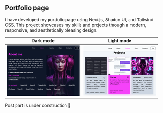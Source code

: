 ## Portfolio page
I have developed my portfolio page using Next.js, Shadcn UI, and Tailwind CSS. This project showcases my skills and projects through a modern, responsive, and aesthetically pleasing design.

| Dark mode  | Light mode |
| ------------- | ------------- |
| <img src="https://github.com/anisa07/portfolio-page/blob/main/public/screen2.png" width="400px" />  | <img src="https://github.com/anisa07/portfolio-page/blob/main/public/screen1.png" width="400px" /> |

Post part is under construction 🚧

